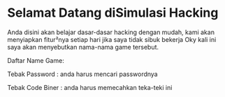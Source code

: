 <h1>Selamat Datang diSimulasi Hacking</h1>

Anda disini akan belajar dasar-dasar hacking dengan mudah, kami akan menyiapkan
fitur²nya setiap hari jika saya tidak sibuk bekerja
Oky kali ini saya akan menyebutkan nama-nama game tersebut.

Daftar Name Game:

Tebak Password    : anda harus mencari passwordnya

Tebak Code Biner  : anda harus memecahkan teka-teki ini
